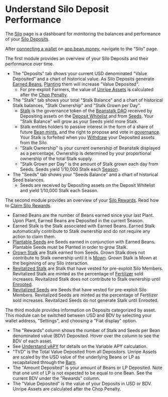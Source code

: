 # Understand Silo Deposit Performance

The [Silo](https://app.bean.money/#/silo) page is a dashboard for monitoring the balances and performance of your [Silo Deposits](../../protocol-resources/glossary.md#deposit).

After [connecting a wallet](../getting-started/connect-wallet.md) on [app.bean.money](https://app.bean.money/), navigate to the "Silo" page.

The first module provides an overview of your Silo Deposits and their performance over time.

* The "Deposits" tab shows your current USD denominated "Value Deposited" and a chart of historical value. As Silo Deposits generate [Earned Beans](../../protocol-resources/glossary.md#earned-beans), [Planting](../../protocol-resources/glossary.md#plant) them will increase "Value Deposited".
  * For pre-exploit Farmers, the value of [Unripe Assets](../../protocol-resources/glossary.md#unripe-assets) is calculated after the [Chop Penalty](../../protocol-resources/glossary.md#chop-penalty).
* The "Stalk" tab shows your total "Stalk Balance" and a chart of historical Stalk balances, "Stalk Ownership" and "Stalk Grown per Day".
  * [Stalk](../../protocol-resources/glossary.md#stalk) is the governance token of the [Beanstalk DAO](../../governance/beanstalk/) received by Depositing assets on the [Deposit Whitelist](../../farm/silo.md#deposit-whitelist) and from [Seeds](../../protocol-resources/glossary.md#seeds). Your "Stalk Balance" will grow as your Seeds yield more Stalk.
  * Stalk entitles holders to passive interest in the form of a share of future [Bean mints](../../peg-maintenance/overview.md#bean-supply), and the right to propose and vote in [governance](../../governance/proposals.md). Your Stalk is forfeited when you [Withdraw](../../protocol-resources/glossary.md#withdraw) your Deposited assets from the Silo.
  * "Stalk Ownership" is your current ownership of Beanstalk displayed as a percentage. Ownership is determined by your proportional ownership of the total Stalk supply.
  * "Stalk Grown per Day" is the amount of Stalk grown each day from Seeds. Seeds yield 1/10,000 Stalk each [Season](../../protocol-resources/glossary.md#season).
* The "Seeds" tab shows your "Seeds Balance" and a chart of historical Seed balances.
  * Seeds are received by Depositing assets on the Deposit Whitelist and yield 1/10,000 Stalk each Season.

The second module provides an overview of your [Silo Rewards](../../protocol-resources/glossary.md#silo-rewards). Read how to [Claim Silo Rewards](claim-rewards.md).

* Earned Beans are the number of Beans earned since your last Plant. Upon Plant, Earned Beans are Deposited in the current Season.
* Earned Stalk is the Stalk associated with Earned Beans. Earned Stalk automatically contribute to Stalk ownership and do not require any action to claim them.
* [Plantable Seeds](../../protocol-resources/glossary.md#plantable-seeds) are Seeds earned in conjunction with Earned Beans. Plantable Seeds must be Planted in order to grow Stalk.
* [Grown Stalk](../../protocol-resources/glossary.md#grown-stalk) are Stalk earned from Seeds. Grown Stalk does not contribute to Stalk ownership until it is [Mown](../../protocol-resources/glossary.md#mow). Grown Stalk is Mown at the beginning of any Silo interaction.
* [Revitalized Stalk](../../protocol-resources/glossary.md#revitalized-stalk) are Stalk that have vested for pre-exploit Silo Members. Revitalized Stalk are minted as the percentage of [Fertilizer](../../protocol-resources/glossary.md#fertilizer) sold increases. Revitalized Stalk does not contribute to Stalk ownership until [Enrooted](../../protocol-resources/glossary.md#enroot).
* [Revitalized Seeds](../../protocol-resources/glossary.md#revitalized-seeds) are Seeds that have vested for pre-exploit Silo Members. Revitalized Seeds are minted as the percentage of Fertilizer sold increases. Revitalized Seeds do not generate Stalk until Enrooted.

The third module provides information on Deposits categorized by asset. This module can be switched between USD and BDV by selecting your wallet address, "Settings", and choosing a "Fiat display" option.

* The "Rewards" column shows the number of Stalk and Seeds per Bean denominated value (BDV) Deposited. Hover over the column to see the BDV of each asset.
* See [Understand vAPY](understand-vapy.md) for details on the Variable APY calculation.
* "TVD" is the Total Value Deposited from all Depositors.  Unripe Assets are scaled by the USD value of the underlying Beans or LP as recapitalized through the [Barn](../../farm/barn.md).
* The "Amount Deposited" is your amount of Beans or LP Deposited. Note that one unit of LP is not expected to be equal to one Bean. See the current BDV under the "Rewards" column.
* The "Value Deposited" is the value of your Deposits in USD or BDV. Unripe Assets are calculated after the Chop Penalty.

